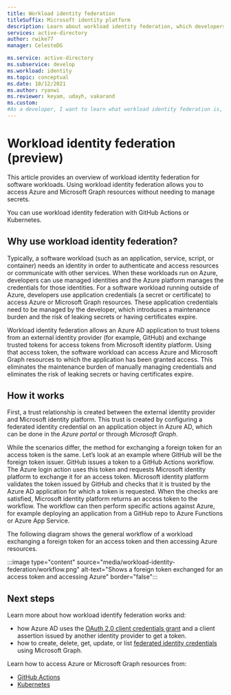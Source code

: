 ```yaml
---
title: Workload identity federation 
titleSuffix: Microsoft identity platform
description: Learn about workload identity federation, which developers use to grant workloads running outside of Azure access to Azure resources without using secrets or certificates. This eliminates the need for developers to store and maintain long-lived secrets or certificates outside of Azure.
services: active-directory
author: rwike77
manager: CelesteDG

ms.service: active-directory
ms.subservice: develop
ms.workload: identity
ms.topic: conceptual
ms.date: 10/12/2021
ms.author: ryanwi
ms.reviewer: keyam, udayh, vakarand
ms.custom: 
#As a developer, I want to learn what workload identity federation is, why I should use it, and how it works. 
---
```


# Workload identity federation (preview)
This article provides an overview of workload identity federation for software workloads. Using workload identity federation allows you to access Azure and Microsoft Graph resources without needing to manage secrets. 

You can use workload identity federation with GitHub Actions or Kubernetes.

## Why use workload identity federation?

Typically, a software workload (such as an application, service, script, or container) needs an identity in order to authenticate and access resources or communicate with other services.  When these workloads run on Azure, developers can use managed identities and the Azure platform manages the credentials for those identities.  For a software workload running outside of Azure, developers use application credentials (a secret or certificate) to access Azure or Microsoft Graph resources.  These application credentials need to be managed by the developer, which introduces a maintenance burden and the risk of leaking secrets or having certificates expire.

Workload identity federation allows an Azure AD application to trust tokens from an external identity provider (for example, GitHub) and exchange trusted tokens for access tokens from Microsoft identity platform.  Using that access token, the software workload can access Azure and Microsoft Graph resources to which the application has been granted access. This eliminates the maintenance burden of manually managing credentials and eliminates the risk of leaking secrets or having certificates expire. 

## How it works
First, a trust relationship is created between the external identity provider and Microsoft identity platform. This trust is created by configuring a federated identity credential on an application object in Azure AD, which can be done in the *Azure portal* or through *Microsoft Graph*.

While the scenarios differ, the method for exchanging a foreign token for an access token is the same. Let’s look at an example where GitHub will be the foreign token issuer. GitHub issues a token to a GitHub Actions workflow. The Azure login action uses this token and requests Microsoft identity platform to exchange it for an access token. Microsoft identity platform validates the token issued by GitHub and checks that it is trusted by the Azure AD application for which a token is requested. When the checks are satisfied, Microsoft identity platform returns an access token to the workflow. The workflow can then perform specific actions against Azure, for example deploying an application from a GitHub repo to Azure Functions or Azure App Service.  

The following diagram shows the general workflow of a workload exchanging a foreign token for an access token and then accessing Azure resources.

:::image type="content" source="media/workload-identity-federation/workflow.png" alt-text="Shows a foreign token exchanged for an access token and accessing Azure" border="false":::


## Next steps
Learn more about how workload identify federation works and:
- how Azure AD uses the [OAuth 2.0 client credentials grant](v2-oauth2-client-creds-grant-flow.md#get-a-token) and a client assertion issued by another identity provider to get a token.
- how to create, delete, get, update, or list [federated identity credentials](/en-us/graph/api/resources/federatedidentitycredentials-overview?view=graph-rest-beta) using Microsoft Graph.

Learn how to access Azure or Microsoft Graph resources from:
- [GitHub Actions](https://docs.github.com/actions/deployment/security-hardening-your-deployments/configuring-openid-connect-in-azure)
- [Kubernetes](https://azure.github.io/azure-workload-identity/)
